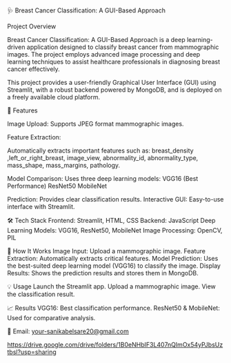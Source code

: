 🩺 Breast Cancer Classification: A GUI-Based Approach


Project Overview

Breast Cancer Classification: A GUI-Based Approach is a deep learning-driven application designed to classify
breast cancer from mammographic images. The project employs advanced image processing and deep learning techniques
to assist healthcare professionals in diagnosing breast cancer effectively.

This project provides a user-friendly Graphical User Interface (GUI) using Streamlit, with a robust backend 
powered by MongoDB, and is deployed on a freely available cloud platform.

🚀 Features

Image Upload: Supports JPEG format mammographic images.

Feature Extraction: 

Automatically extracts important features such as:
breast_density	,left_or_right_breast, 	image_view,	abnormality_id,	abnormality_type,	mass_shape,	mass_margins,	 pathology. 

Model Comparison: Uses three deep learning models:
VGG16 (Best Performance)
ResNet50
MobileNet


Prediction: Provides clear classification results.
Interactive GUI: Easy-to-use interface with Streamlit.

🛠️ Tech Stack
Frontend: Streamlit, HTML, CSS
Backend: JavaScript
Deep Learning Models: VGG16, ResNet50, MobileNet
Image Processing: OpenCV, PIL


🧠 How It Works
Image Input: Upload a mammographic image.
Feature Extraction: Automatically extracts critical features.
Model Prediction: Uses the best-suited deep learning model (VGG16) to classify the image.
Display Results: Shows the prediction results and stores them in MongoDB.

💡 Usage
Launch the Streamlit app.
Upload a mammographic image.
View the classification result.


📈 Results
VGG16: Best classification performance.
ResNet50 & MobileNet: Used for comparative analysis.

📧 Email: your-sanikabelsare20@gmail.com

https://drive.google.com/drive/folders/1B0eNHbIF3L407nQImOx54yPJbsUztbsl?usp=sharing
